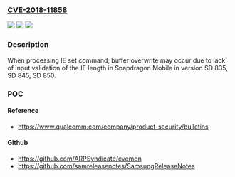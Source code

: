 ### [CVE-2018-11858](https://cve.mitre.org/cgi-bin/cvename.cgi?name=CVE-2018-11858)
![](https://img.shields.io/static/v1?label=Product&message=Snapdragon%20Mobile&color=blue)
![](https://img.shields.io/static/v1?label=Version&message=n%2Fa&color=blue)
![](https://img.shields.io/static/v1?label=Vulnerability&message=Possible%20buffer%20overwrite%20in%20WLAN&color=brighgreen)

### Description

When processing IE set command, buffer overwrite may occur due to lack of input validation of the IE length in Snapdragon Mobile in version SD 835, SD 845, SD 850.

### POC

#### Reference
- https://www.qualcomm.com/company/product-security/bulletins

#### Github
- https://github.com/ARPSyndicate/cvemon
- https://github.com/samreleasenotes/SamsungReleaseNotes

